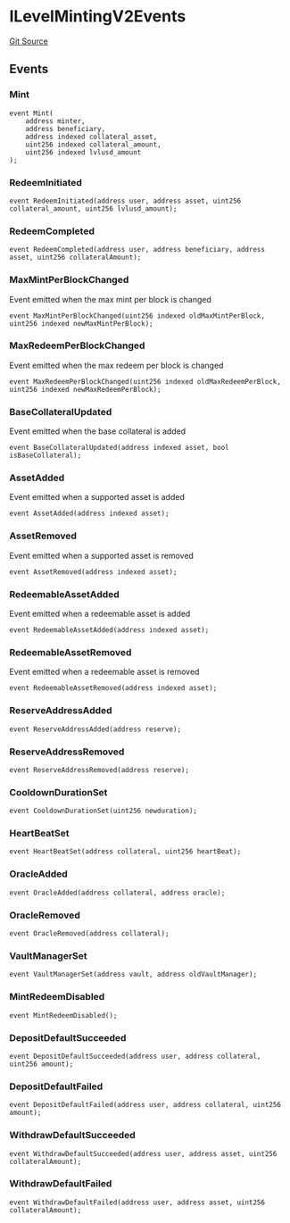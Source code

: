 # ILevelMintingV2Events
[Git Source](https://github.com/Level-Money/contracts/blob/2607489a5c9f8e78f7e44db8057f41dc3a8c07c9/src/v2/interfaces/level/ILevelMintingV2.sol)


## Events
### Mint

```solidity
event Mint(
    address minter,
    address beneficiary,
    address indexed collateral_asset,
    uint256 indexed collateral_amount,
    uint256 indexed lvlusd_amount
);
```

### RedeemInitiated

```solidity
event RedeemInitiated(address user, address asset, uint256 collateral_amount, uint256 lvlusd_amount);
```

### RedeemCompleted

```solidity
event RedeemCompleted(address user, address beneficiary, address asset, uint256 collateralAmount);
```

### MaxMintPerBlockChanged
Event emitted when the max mint per block is changed


```solidity
event MaxMintPerBlockChanged(uint256 indexed oldMaxMintPerBlock, uint256 indexed newMaxMintPerBlock);
```

### MaxRedeemPerBlockChanged
Event emitted when the max redeem per block is changed


```solidity
event MaxRedeemPerBlockChanged(uint256 indexed oldMaxRedeemPerBlock, uint256 indexed newMaxRedeemPerBlock);
```

### BaseCollateralUpdated
Event emitted when the base collateral is added


```solidity
event BaseCollateralUpdated(address indexed asset, bool isBaseCollateral);
```

### AssetAdded
Event emitted when a supported asset is added


```solidity
event AssetAdded(address indexed asset);
```

### AssetRemoved
Event emitted when a supported asset is removed


```solidity
event AssetRemoved(address indexed asset);
```

### RedeemableAssetAdded
Event emitted when a redeemable asset is added


```solidity
event RedeemableAssetAdded(address indexed asset);
```

### RedeemableAssetRemoved
Event emitted when a redeemable asset is removed


```solidity
event RedeemableAssetRemoved(address indexed asset);
```

### ReserveAddressAdded

```solidity
event ReserveAddressAdded(address reserve);
```

### ReserveAddressRemoved

```solidity
event ReserveAddressRemoved(address reserve);
```

### CooldownDurationSet

```solidity
event CooldownDurationSet(uint256 newduration);
```

### HeartBeatSet

```solidity
event HeartBeatSet(address collateral, uint256 heartBeat);
```

### OracleAdded

```solidity
event OracleAdded(address collateral, address oracle);
```

### OracleRemoved

```solidity
event OracleRemoved(address collateral);
```

### VaultManagerSet

```solidity
event VaultManagerSet(address vault, address oldVaultManager);
```

### MintRedeemDisabled

```solidity
event MintRedeemDisabled();
```

### DepositDefaultSucceeded

```solidity
event DepositDefaultSucceeded(address user, address collateral, uint256 amount);
```

### DepositDefaultFailed

```solidity
event DepositDefaultFailed(address user, address collateral, uint256 amount);
```

### WithdrawDefaultSucceeded

```solidity
event WithdrawDefaultSucceeded(address user, address asset, uint256 collateralAmount);
```

### WithdrawDefaultFailed

```solidity
event WithdrawDefaultFailed(address user, address asset, uint256 collateralAmount);
```


